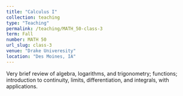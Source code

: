 ```yaml
---
title: "Calculus I"
collection: teaching
type: "Teaching"
permalink: /teaching/MATH_50-class-3
term: Fall
number: MATH 50
url_slug: class-3
venue: "Drake Univeresity"
location: "Des Moines, IA"
---
```


Very brief review of algebra, logarithms, and trigonometry; functions; introduction to continuity, limits, differentiation, and integrals, with applications.

